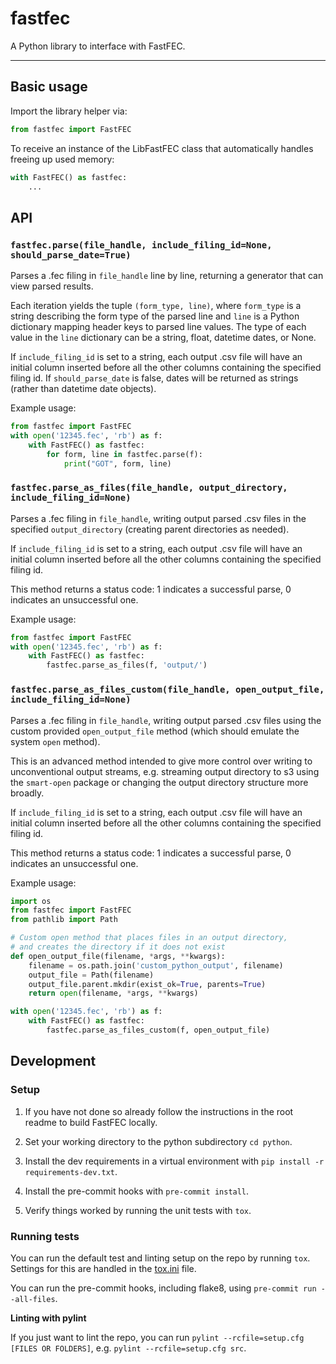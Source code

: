 # fastfec

A Python library to interface with FastFEC.

---

## Basic usage

Import the library helper via:

```python
from fastfec import FastFEC
```

To receive an instance of the LibFastFEC class that automatically handles freeing up used memory:

```python
with FastFEC() as fastfec:
    ...
```

## API

### `fastfec.parse(file_handle, include_filing_id=None, should_parse_date=True)`

Parses a .fec filing in `file_handle` line by line, returning a generator that can view parsed results.

Each iteration yields the tuple `(form_type, line)`, where `form_type` is a string describing the form type of the parsed line and `line` is a Python dictionary mapping header keys to parsed line values. The type of each value in the `line` dictionary can be a string, float, datetime dates, or None.

If `include_filing_id` is set to a string, each output .csv file will have an initial column inserted before all the other columns containing the specified filing id. If `should_parse_date` is false, dates will be returned as strings (rather than datetime date objects).

Example usage:

```python
from fastfec import FastFEC
with open('12345.fec', 'rb') as f:
    with FastFEC() as fastfec:
        for form, line in fastfec.parse(f):
            print("GOT", form, line)
```

### `fastfec.parse_as_files(file_handle, output_directory, include_filing_id=None)`

Parses a .fec filing in `file_handle`, writing output parsed .csv files in the specified `output_directory` (creating parent directories as needed).

If `include_filing_id` is set to a string, each output .csv file will have an initial column inserted before all the other columns containing the specified filing id.

This method returns a status code: 1 indicates a successful parse, 0 indicates an unsuccessful one.

Example usage:

```python
from fastfec import FastFEC
with open('12345.fec', 'rb') as f:
    with FastFEC() as fastfec:
        fastfec.parse_as_files(f, 'output/')
```

### `fastfec.parse_as_files_custom(file_handle, open_output_file, include_filing_id=None)`

Parses a .fec filing in `file_handle`, writing output parsed .csv files using the custom provided `open_output_file` method (which should emulate the system `open` method).

This is an advanced method intended to give more control over writing to unconventional output streams, e.g. streaming output directory to s3 using the `smart-open` package or changing the output directory structure more broadly.

If `include_filing_id` is set to a string, each output .csv file will have an initial column inserted before all the other columns containing the specified filing id.

This method returns a status code: 1 indicates a successful parse, 0 indicates an unsuccessful one.

Example usage:

```python
import os
from fastfec import FastFEC
from pathlib import Path

# Custom open method that places files in an output directory,
# and creates the directory if it does not exist
def open_output_file(filename, *args, **kwargs):
    filename = os.path.join('custom_python_output', filename)
    output_file = Path(filename)
    output_file.parent.mkdir(exist_ok=True, parents=True)
    return open(filename, *args, **kwargs)

with open('12345.fec', 'rb') as f:
    with FastFEC() as fastfec:
        fastfec.parse_as_files_custom(f, open_output_file)
```

## Development

### Setup

1. If you have not done so already follow the instructions in the root readme to build FastFEC locally.

1. Set your working directory to the python subdirectory `cd python`.

2. Install the dev requirements in a virtual environment with `pip install -r requirements-dev.txt`.

3. Install the pre-commit hooks with `pre-commit install`.

4. Verify things worked by running the unit tests with `tox`.

### Running tests

You can run the default test and linting setup on the repo by running `tox`. Settings for this are handled in the [tox.ini](tox.ini) file.

You can run the pre-commit hooks, including flake8, using `pre-commit run --all-files`.

**Linting with pylint**

If you just want to lint the repo, you can run `pylint --rcfile=setup.cfg [FILES OR FOLDERS]`, e.g. `pylint --rcfile=setup.cfg src`.
